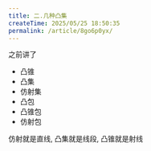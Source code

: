 ```yaml
---
title: 二.几种凸集
createTime: 2025/05/25 18:50:35
permalink: /article/8go6p0yx/
---
```


之前讲了

- 凸锥
- 凸集
- 仿射集
- 凸包
- 凸锥包
- 仿射包

仿射就是直线, 凸集就是线段, 凸锥就是射线
<!-- more -->
